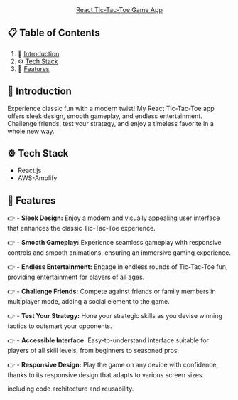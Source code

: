 <div align="center">
    <a href="https://main.d2d63s4olu73to.amplifyapp.com/" align="center" target="_blank" rel="noreferrer">React Tic-Tac-Toe Game App</a>
</div>

## 📋 <a name="table">Table of Contents</a>

1. 🤖 [Introduction](#introduction)
2. ⚙️ [Tech Stack](#tech-stack)
3. 🔋 [Features](#features)

## <a name="introduction">🤖 Introduction</a>

Experience classic fun with a modern twist! My React Tic-Tac-Toe app offers sleek design, smooth gameplay, and endless entertainment. Challenge friends, test your strategy, and enjoy a timeless favorite in a whole new way.

## <a name="tech-stack">⚙️ Tech Stack</a>

- React.js
- AWS-Amplify

## <a name="features">🔋 Features</a>

👉 - **Sleek Design:** Enjoy a modern and visually appealing user interface that enhances the classic Tic-Tac-Toe experience.

👉 - **Smooth Gameplay:** Experience seamless gameplay with responsive controls and smooth animations, ensuring an immersive gaming experience.

👉 - **Endless Entertainment:** Engage in endless rounds of Tic-Tac-Toe fun, providing entertainment for players of all ages.

👉 - **Challenge Friends:** Compete against friends or family members in multiplayer mode, adding a social element to the game.

👉 - **Test Your Strategy:** Hone your strategic skills as you devise winning tactics to outsmart your opponents.

👉 - **Accessible Interface:** Easy-to-understand interface suitable for players of all skill levels, from beginners to seasoned pros.

👉 - **Responsive Design:** Play the game on any device with confidence, thanks to its responsive design that adapts to various screen sizes.

including code architecture and reusability.
